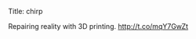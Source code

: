 Title: chirp

Repairing reality with 3D printing. <a href="http://t.co/mqY7GwZt">http://t.co/mqY7GwZt</a>
